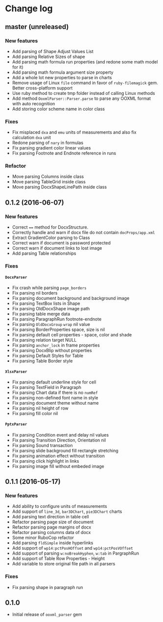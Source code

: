 # Change log

## master (unreleased)
### New features
* Add parsing of Shape Adjust Values List
* Add parsing Relative Sizes of shape
* Add parsing math formula run properties (and redone some math model for it)
* Add parsing math formula argument size property
* Add a whole lot new properties to parse in charts
* Remove usage of Linux `file` command in favor of `ruby-filemagick` gem. Better cross-platform support
* Use ruby method to create tmp folder instead of calling Linux methods
* Add method `OoxmlParser::Parser.parse` to parse any OOXML format with auto recognition
* Add storing color scheme name in color class

### Fixes
* Fix misplaced `dxa` and `emu` units of measurements and also fix calculation `dxa` unit
* Redone parsing of `nary` in formulas
* Fix parsing gradient color linear values
* Fix parsing Footnote and Endnote reference in runs

### Refactor
* Move parsing Columns inside class
* Move parsing TableGrid inside class
* Move parsing DocxShapeLinePath inside class

## 0.1.2 (2016-06-07)

### New features
* Correct `==` method for DocxStructure.
* Correctly handle and warn if docx file do not contain `docProps/app.xml`
* Extract GradientColor parsing to Class
* Correct warn if document is password protected
* Correct warn if document links to lost image
* Add parsing Table relationships

### Fixes
#### `DocxParser`
* Fix crash while parsing `page_borders`
* Fix parsing nil borders
* Fix parsing document background and background image
* Fix parsing TextBox lists in Shape
* Fix parsing OldDocxShape image path
* Fix parsing table merge data
* Fix parsing ParagraphRun footnote-endnote
* Fix parsing `OldDocxGroup` `wrap` nil value
* Fix parsing BorderProperties space, size is nil
* Fix parsing default cell properties - space, color and shade
* Fix parsing relation target NULL
* Fix parsing `anchor_lock` in frame properties
* Fix parsing DocxBlip without properties
* Fix parsing Default Styles for Table
* Fix parsing Table Border style

#### `XlsxParser`
* Fix parsing default underline style for cell
* Fix parsing TextField in Paragraph
* Fix parsing Chart data if there is no `numRef`
* Fix parsing non-defined font name in style
* Fix parsing document theme without name
* Fix parsing nil height of row
* Fix parsing fill color nil

#### `PptxParser`
* Fix parsing Condition event and delay nil values
* Fix parsing Transition Direction, Orientation nil
* Fix parsing Sound transaction
* Fix parsing slide background fill rectangle stretching
* Fix parsing animation effect without transition
* Fix parsing click highlight in links
* Fix parsing image fill without embeded image

## 0.1.1 (2016-05-17)

### New features
* Add ability to configure units of measurements
* Add support of `line_3d`, `bar3DChart`, `pie3DChart` charts
* Add parsing text direction in table cell
* Refactor parsing page size of document
* Refactor parsing page margins of docx
* Refactor parsing columns data of docx
* Some minor RuboCop refactor
* Add parsing `fldSimple` inside hyperlinks
* Add support of `wp14:pctPosHOffset` and `wp14:pctPosVOffset`
* Add support of parsing `w:noBreakHyphen`, `w:tab` in PargraphRun
* Add support of Table Row Properties - Height
* Add variable to store original file path in all parsers

### Fixes
* Fix parsing shape in paragraph run

## 0.1.0
* Initial release of `ooxml_parser` gem